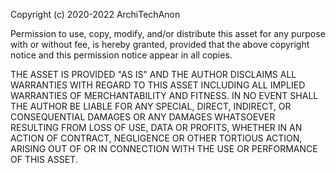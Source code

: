 Copyright (c) 2020-2022 ArchiTechAnon

Permission to use, copy, modify, and/or distribute this asset for any
purpose with or without fee, is hereby granted, provided that the above copyright notice 
and this permission notice appear in all copies.

THE ASSET IS PROVIDED "AS IS" AND THE AUTHOR DISCLAIMS ALL WARRANTIES WITH
REGARD TO THIS ASSET INCLUDING ALL IMPLIED WARRANTIES OF MERCHANTABILITY
AND FITNESS. IN NO EVENT SHALL THE AUTHOR BE LIABLE FOR ANY SPECIAL, DIRECT,
INDIRECT, OR CONSEQUENTIAL DAMAGES OR ANY DAMAGES WHATSOEVER RESULTING FROM
LOSS OF USE, DATA OR PROFITS, WHETHER IN AN ACTION OF CONTRACT, NEGLIGENCE OR
OTHER TORTIOUS ACTION, ARISING OUT OF OR IN CONNECTION WITH THE USE OR
PERFORMANCE OF THIS ASSET.